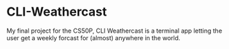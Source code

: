 # CLI-Weathercast
My final project for the CS50P, CLI Weathercast is a terminal app letting the user get a weekly forcast for (almost) anywhere in the world.
